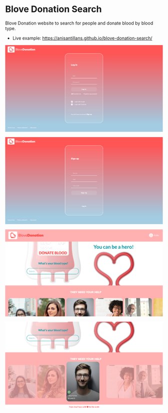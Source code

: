 # Blove Donation Search
Blove Donation website to search for people and donate blood by blood type.
- Live example: https://anisantillans.github.io/blove-donation-search/

![](https://raw.githubusercontent.com/anisantillans/blove-donation-search/gh-pages/img/blove-donation3.png)

![](https://raw.githubusercontent.com/anisantillans/blove-donation-search/gh-pages/img/blove-donation4.png)

![](https://raw.githubusercontent.com/anisantillans/blove-donation-search/gh-pages/img/blove-donation.png)

![](https://raw.githubusercontent.com/anisantillans/blove-donation-search/gh-pages/img/blove-donation2.png)


